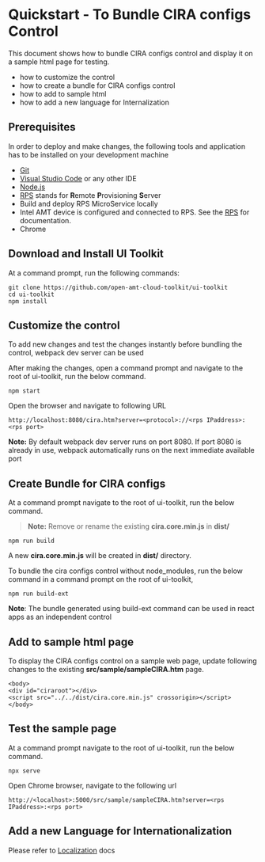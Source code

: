 # Quickstart - To Bundle CIRA configs Control  

This document shows how to bundle CIRA configs control and display it on a sample html page for testing.

  - how to customize the control
  - how to create a bundle for CIRA configs control
  - how to add to sample html
  - how to add a new language for Internalization 


## Prerequisites

In order to deploy and make changes, the following tools and application has to be installed on your development machine
-   [Git](https://git-scm.com/)
-   [Visual Studio Code](https://code.visualstudio.com/) or any other IDE 
-   [Node.js](https://nodejs.org/)
-   [RPS](https://github.com/open-amt-cloud-toolkit/rps) stands for **R**emote **P**rovisioning **S**erver
-   Build and deploy RPS MicroService locally
-	Intel AMT device is configured and connected to RPS. See the [RPS](https://github.com/open-amt-cloud-toolkit/rps) for documentation.
-   Chrome 

## Download and Install UI Toolkit

At a command prompt, run the following commands:
```
git clone https://github.com/open-amt-cloud-toolkit/ui-toolkit
cd ui-toolkit
npm install
```

## Customize the control

To add new changes and test the changes  instantly before bundling the control, webpack dev server can be used

After making  the changes, open a command prompt and navigate to the root of ui-toolkit, run the below command.

```
npm start
```

Open the browser and navigate to following URL

```
http://localhost:8080/cira.htm?server=<protocol>://<rps IPaddress>:<rps port>
```

**Note:** By default webpack dev server runs on port 8080. If port 8080 is already in use, webpack automatically runs on  the next immediate available port

## Create Bundle for CIRA configs
At a command prompt navigate to the root of ui-toolkit, run the below command.
> **Note:** Remove or rename the existing **cira.core.min.js**  in **dist/**
```
npm run build
```
A new **cira.core.min.js** will be created in **dist/** directory.

To bundle the cira configs control without node_modules,  run the below command in a command prompt on the root of ui-toolkit,

```
npm run build-ext
```

**Note**: The bundle generated using build-ext command can be used in react apps as an independent control



## Add to sample html page

To display the CIRA configs control on a sample web page, update following changes to the existing **src/sample/sampleCIRA.htm** page.

```
<body>
<div id="ciraroot"></div>
<script src="../../dist/cira.core.min.js" crossorigin></script>
</body>
```

## Test the sample page
At a command prompt navigate to the root of ui-toolkit, run the below command.
```
npx serve
```
Open Chrome browser, navigate to the following url
```
http://<localhost>:5000/src/sample/sampleCIRA.htm?server=<rps IPaddress>:<rps port>
```

## Add a new Language for Internationalization

 Please refer to [Localization](./localization.md) docs

